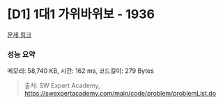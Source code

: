 # [D1] 1대1 가위바위보 - 1936 

[문제 링크](https://swexpertacademy.com/main/code/problem/problemDetail.do?contestProbId=AV5PjKXKALcDFAUq) 

### 성능 요약

메모리: 58,740 KB, 시간: 162 ms, 코드길이: 279 Bytes



> 출처: SW Expert Academy, https://swexpertacademy.com/main/code/problem/problemList.do